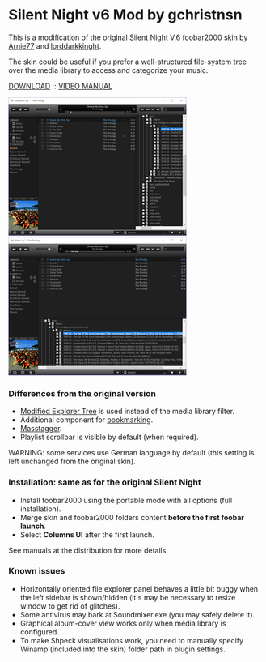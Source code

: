 # Silent Night v6 Mod by gchristnsn

This is a modification of the original Silent Night V.6 foobar2000 skin by [Arnie77](http://arnie77.deviantart.com/art/Silent-Night-V-6-154667359) and [lorddarkkinght](http://lorddarknight.deviantart.com/art/Silent-Night-v6-2-687027257).

The skin could be useful if you prefer a well-structured file-system tree over the media library to access and categorize your music.

[DOWNLOAD](https://github.com/GChristensen/silentnight_v6_mod_foobar2000_skin/releases/download/v1(6.2)/silent_night_mod.zip) :: [VIDEO MANUAL](https://youtu.be/2QaeGk9ChKo)

<img src="https://github.com/GChristensen/silentnight_v6_mod_foobar2000_skin/blob/master/screen1.png"/>&nbsp;&nbsp;<img src="https://github.com/GChristensen/silentnight_v6_mod_foobar2000_skin/blob/master/screen2.png"/>

### Differences from the original version

- [Modified Explorer Tree](https://github.com/GChristensen/foo_uie_explorer_mod) is used instead of the media library filter. 
- Additional component for [bookmarking](http://www.hydrogenaudio.org/forums/index.php?showtopic=46612&amp;hl=).
- [Masstagger](https://www.foobar2000.org/components/view/foo_masstag).
- Playlist scrollbar is visible by default (when required).

WARNING: some services use German language by default (this setting is left unchanged from the original skin).

### Installation: same as for the original Silent Night

- Install foobar2000 using the portable mode with all options (full installation).
- Merge skin and foobar2000 folders content **before the first foobar launch**.
- Select **Columns UI** after the first launch.

See manuals at the distribution for more details.

### Known issues

- Horizontally oriented file explorer panel behaves a little bit buggy when the left sidebar is shown/hidden (it's may be necessary to resize window to get rid of glitches).
- Some antivirus may bark at Soundmixer.exe (you may safely delete it).
- Graphical album-cover view works only when media library is configured.
- To make Shpeck visualisations work, you need to manually specify Winamp (included into the skin) folder path in plugin settings.